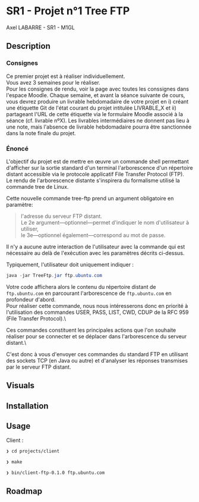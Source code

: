 # SR1 - Projet n°1 Tree FTP

Axel LABARRE - SR1 - M1GL

## Description

### Consignes

Ce premier projet est à réaliser individuellement.\
Vous avez 3 semaines pour le réaliser.\
Pour les consignes de rendu, voir la page avec toutes les conssignes dans l'espace Moodle. Chaque semaine, et avant la séance suivante de cours, vous devrez produire un livrable hebdomadaire de votre projet en i) créant une étiquette Git de l'état courant du projet intitulée LIVRABLE_X et ii) partageant l'URL de cette étiquette via le formulaire Moodle associé à la séance (cf. livrable nºX). Les livrables intermédiaires ne donnent pas lieu à une note, mais l'absence de livrable hebdomadaire pourra être sanctionnée dans la note finale du projet.

### Énoncé

L'objectif du projet est de mettre en œuvre un commande shell permettant d'afficher sur la sortie standard d'un terminal l'arborescence d'un répertoire distant accessible via le protocole applicatif File Transfer Protocol (FTP).\
Le rendu de l'arborescence distante s'inspirera du formalisme utilisé la commande tree de Linux.

Cette nouvelle commande tree-ftp prend un argument obligatoire en paramètre:
> l'adresse du serveur FTP distant.\
> Le 2e argument—optionnel—permet d'indiquer le nom d'utilisateur à utiliser,\
> le 3e—optionnel également—correspond au mot de passe.

Il n'y a aucune autre interaction de l'utilisateur avec la commande qui est nécessaire au delà de l'exécution avec les paramètres décrits ci-dessus.

Typiquement, l'utilisateur doit uniquement indiquer :

```java
java -jar TreeFtp.jar ftp.ubuntu.com
```

Votre code affichera alors le contenu du répertoire distant de `ftp.ubuntu.com` en parcourant l'arborescence de `ftp.ubuntu.com` en profondeur d'abord.\
Pour réaliser cette commande, nous nous intéresserons donc en priorité à l'utilisation des commandes USER, PASS, LIST, CWD, CDUP de la RFC 959 (File Transfer Protocol).\

Ces commandes constituent les principales actions que l'on souhaite réaliser pour se connecter et se déplacer dans l'arborescence du serveur distant.\

C'est donc à vous d'envoyer ces commandes du standard FTP en utilisant des sockets TCP (en Java ou autre) et d'analyser les réponses transmises par le serveur FTP distant.

## Visuals

## Installation

## Usage

Client :

```sh
❯ cd projects/client

❯ make 

❯ bin/client-ftp-0.1.0 ftp.ubuntu.com
```

## Roadmap
